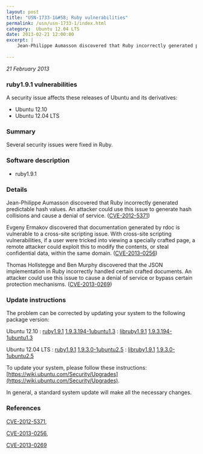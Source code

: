 ```yaml
---
layout: post
title: "USN-1733-1&#58; Ruby vulnerabilities"
permalink: /usn/usn-1733-1/index.html
category:  Ubuntu 12.04 LTS
date: 2013-02-21 12:00:00
excerpt: |
    Jean-Philippe Aumasson discovered that Ruby incorrectly generated predictable hash values. An attacker could use this issue to generate hash collisions and cause a denial of service. ([CVE-2012-5371](http://people.ubuntu.com/~ubuntu-security/cve/CVE-2012-5371))
    
--- 
```

 
 

*21 February 2013*

### ruby1.9.1 vulnerabilities

A security issue affects these releases of Ubuntu and its derivatives:

* Ubuntu 12.10
* Ubuntu 12.04 LTS

### Summary

Several security issues were fixed in Ruby. 

### Software description

* ruby1.9.1 

### Details

Jean-Philippe Aumasson discovered that Ruby incorrectly generated predictable hash values. An attacker could use this issue to generate hash collisions and cause a denial of service. ([CVE-2012-5371](http://people.ubuntu.com/~ubuntu-security/cve/CVE-2012-5371))

Evgeny Ermakov discovered that documentation generated by rdoc is vulnerable to a cross-site scripting issue. With cross-site scripting vulnerabilities, if a user were tricked into viewing a specially crafted page, a remote attacker could exploit this to modify the contents, or steal confidential data, within the same domain. ([CVE-2013-0256](http://people.ubuntu.com/~ubuntu-security/cve/CVE-2013-0256))

Thomas Hollstegge and Ben Murphy discovered that the JSON implementation in Ruby incorrectly handled certain crafted documents. An attacker could use this issue to cause a denial of service or bypass certain protection mechanisms. ([CVE-2013-0269](http://people.ubuntu.com/~ubuntu-security/cve/CVE-2013-0269)) 

### Update instructions

The problem can be corrected by updating your system to the following package version:

Ubuntu 12.10
 : [ruby1.9.1](https://launchpad.net/ubuntu/+source/ruby1.9.1) <span> [1.9.3.194-1ubuntu1.3](https://launchpad.net/ubuntu/+source/ruby1.9.1/1.9.3.194-1ubuntu1.3) </span> 
 : [libruby1.9.1](https://launchpad.net/ubuntu/+source/ruby1.9.1) <span> [1.9.3.194-1ubuntu1.3](https://launchpad.net/ubuntu/+source/ruby1.9.1/1.9.3.194-1ubuntu1.3) </span> 

Ubuntu 12.04 LTS
 : [ruby1.9.1](https://launchpad.net/ubuntu/+source/ruby1.9.1) <span> [1.9.3.0-1ubuntu2.5](https://launchpad.net/ubuntu/+source/ruby1.9.1/1.9.3.0-1ubuntu2.5) </span> 
 : [libruby1.9.1](https://launchpad.net/ubuntu/+source/ruby1.9.1) <span> [1.9.3.0-1ubuntu2.5](https://launchpad.net/ubuntu/+source/ruby1.9.1/1.9.3.0-1ubuntu2.5) </span> 

To update your system, please follow these instructions: [https://wiki.ubuntu.com/Security/Upgrades](https://wiki.ubuntu.com/Security/Upgrades).

In general, a standard system update will make all the necessary changes. 

### References

 
 [CVE-2012-5371](http://people.ubuntu.com/~ubuntu-security/cve/CVE-2012-5371), 

 [CVE-2013-0256](http://people.ubuntu.com/~ubuntu-security/cve/CVE-2013-0256), 

 [CVE-2013-0269](http://people.ubuntu.com/~ubuntu-security/cve/CVE-2013-0269)
 

